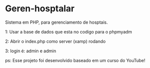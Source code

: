 # Geren-hosptalar
Sistema em PHP, para gerenciamento de hosptais.


1: Usar a base de dados que esta no codigo para o phpmyadm

2: Abrir o index.php como server (xamp) rodando

3: login é: admin e admin

ps: Esse projeto foi desenvolvido baseado em um curso do YouTube!
